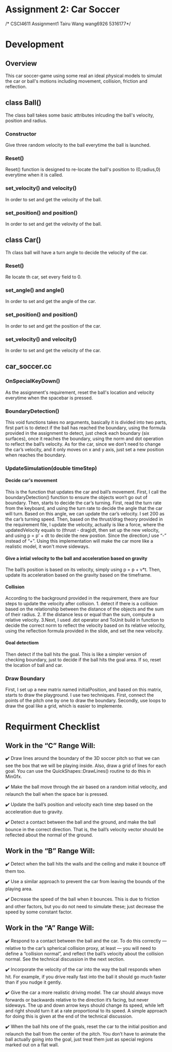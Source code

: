 # Assignment 2: Car Soccer
/* CSCI4611 Assignment1 Tairu Wang wang6926 5316177*/
# Development
## Overview
This car soccer-game using some real an ideal physical models to simulat the car or ball's motions including movement, collision, friction and reflection.

## class Ball()
The class ball takes some basic attributes inlcuding the ball's velocity, position and radius.
### Constructor
Give three random velocity to the ball everytime the ball is launched.
### Reset()
Reset() function is designed to re-locate the ball's position to (0,radius,0) everytime when it is called.
### set_velocity() and velocity()
In order to set and get the velocity of the ball.
### set_position() and position()
In order to set and get the velovity of the ball.

## class Car()
Th class ball will have a turn angle to decide the velocity of the car.
### Reset()
Re locate th car, set every field to 0.
### set_angle() and angle()
In order to set and get the angle of the car.
### set_position() and position()
In order to set and get the position of the car.
### set_velocity() and velocity()
In order to set and get the velocity of the car.

## car_soccer.cc
### OnSpecialKeyDown()
As the assignment's requirement, reset the ball's location and velocity everytime when the spacebar is pressed.
### BoundaryDetection()
This void functions takes no arguments, basically it is divided into two parts, first part is to detect if the ball has reached the boundary, using the formula provided in the assignment to detect, just check each boundary (six surfaces), once it reaches the boundary, using the norm and dot operation to reflect the ball’s velocity. As for the car, since we don’t need to change the car’s velocity, and it only moves on x and y axis, just set a new position when reaches the boundary.
### UpdateSimulation(double timeStep)
#### Decide car's movement
This is the function that updates the car and ball’s movement. First, I call the boundaryDetection() function to ensure the objects won’t go out of boundary. Then, starts to decide the car’s turning. First, read the turn rate from the keyboard, and using the turn rate to decide the angle that the car will turn. Based on this angle, we can update the car’s velocity.  I set 200 as the car’s turning speed. Then, based on the thrust/drag theory provided in the requirement file, I update the velocity, actually is like a force, where the updatedVelocity equals to (thrust - drag)dt, then set up the new velocity, and using p = p’ + dt to decide the new postion. Since the direction,I use “-” instead of “+”. Using this implementation will make the car more like a realistic model, it won't move sideways.
#### Give a intial velocity to the ball and acceleration based on gravity
The ball’s position is based on its velocity, simply using p = p + v*t. Then, update its acceleration based on the gravity based on the timeframe.
#### Collision
According to the background provided in the requirement, there are four steps to update the velocity after collision. 1. detect if there is a collision based on the relationship between the distance of the objects and the sum of their radius. 2. If the distance less or equal than the sum, compute a relative velocity. 3.Next, I used .dot operator and ToUnit build in function to decide the correct norm to reflect the velocity based on its relative velocity, using the reflection formula provided in the slide, and set the new velocity.
#### Goal detectiom
Then detect if the ball hits the goal. This is like a simpler version of checking boundary, just to decide if the ball hits the goal area. If so, reset the location of ball and car.
### Draw Boundary
First, I set up a new matrix named initialPosition, and based on this matrix, starts to draw the playground. I use two techniques. First, connect the points of the pitch one by one to draw the boundary. Secondly, use loops to draw the goal like a grid, which is easier to implemente.  

# Requirment Checklist
## Work in the “C” Range Will:
✔️ Draw lines around the boundary of the 3D soccer pitch so that we can see the
box that we will be playing inside. Also, draw a grid of lines for each goal. You
can use the QuickShapes::DrawLines() routine to do this in MinGfx.

✔️ Make the ball move through the air based on a random initial velocity, and
relaunch the ball when the space bar is pressed.

✔️ Update the ball’s position and velocity each time step based on the acceleration
due to gravity.

✔️ Detect a contact between the ball and the ground, and make the ball bounce in
the correct direction. That is, the ball’s velocity vector should be reflected about
the normal of the ground.

## Work in the “B” Range Will:
✔️ Detect when the ball hits the walls and the ceiling and make it bounce off them
too.

✔️ Use a similar approach to prevent the car from leaving the bounds of the playing
area.

✔️ Decrease the speed of the ball when it bounces. This is due to friction and other
factors, but you do not need to simulate these; just decrease the speed by some
constant factor.

## Work in the “A” Range Will:
✔️ Respond to a contact between the ball and the car. To do this correctly —
relative to the car’s spherical collision proxy, at least — you will need to define a
“collision normal”, and reflect the ball’s velocity about the collision normal. See
the technical discussion in the next section.

✔️ Incorporate the velocity of the car into the way the ball responds when hit. For
example, if you drive really fast into the ball it should go much faster than if you
nudge it gently.

✔️ Give the car a more realistic driving model. The car should always move
forwards or backwards relative to the direction it’s facing, but never sideways.
The up and down arrow keys should change its speed, while left and right should
turn it at a rate proportional to its speed. A simple approach for doing this is given
at the end of the technical discussion.

✔️ When the ball hits one of the goals, reset the car to the initial position and
relaunch the ball from the center of the pitch. You don’t have to animate the ball
actually going into the goal, just treat them just as special regions marked out on
a flat wall.
